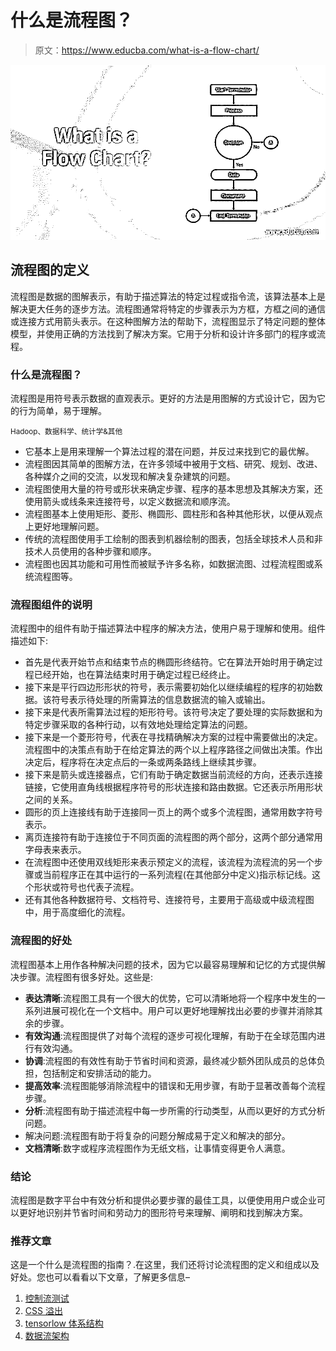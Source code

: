 # 什么是流程图？

> 原文：<https://www.educba.com/what-is-a-flow-chart/>

![What is a Flow Chart?](img/5ddd79b30442ffb252a1d05e2e02e589.png)



## 流程图的定义

流程图是数据的图解表示，有助于描述算法的特定过程或指令流，该算法基本上是解决更大任务的逐步方法。流程图通常将特定的步骤表示为方框，方框之间的通信或连接方式用箭头表示。在这种图解方法的帮助下，流程图显示了特定问题的整体模型，并使用正确的方法找到了解决方案。它用于分析和设计许多部门的程序或流程。

### 什么是流程图？

流程图是用符号表示数据的直观表示。更好的方法是用图解的方式设计它，因为它的行为简单，易于理解。

<small>Hadoop、数据科学、统计学&其他</small>

*   它基本上是用来理解一个算法过程的潜在问题，并反过来找到它的最优解。
*   流程图因其简单的图解方法，在许多领域中被用于文档、研究、规划、改进、各种媒介之间的交流，以发现和解决复杂建筑的问题。
*   流程图使用大量的符号或形状来确定步骤、程序的基本思想及其解决方案，还使用箭头或线条来连接符号，以定义数据流和顺序流。
*   流程图基本上使用矩形、菱形、椭圆形、圆柱形和各种其他形状，以便从观点上更好地理解问题。
*   传统的流程图使用手工绘制的图表到机器绘制的图表，包括全球技术人员和非技术人员使用的各种步骤和顺序。
*   流程图也因其功能和可用性而被赋予许多名称，如数据流图、过程流程图或系统流程图等。

### 流程图组件的说明

流程图中的组件有助于描述算法中程序的解决方法，使用户易于理解和使用。组件描述如下:

*   首先是代表开始节点和结束节点的椭圆形终结符。它在算法开始时用于确定过程已经开始，也在算法结束时用于确定过程已经终止。
*   接下来是平行四边形形状的符号，表示需要初始化以继续编程的程序的初始数据。该符号表示待处理的所需算法的信息数据流的输入或输出。
*   接下来是代表所需算法过程的矩形符号。该符号决定了要处理的实际数据和为特定步骤采取的各种行动，以有效地处理给定算法的问题。
*   接下来是一个菱形符号，代表在寻找精确解决方案的过程中需要做出的决定。流程图中的决策点有助于在给定算法的两个以上程序路径之间做出决策。作出决定后，程序将在决定点后的一条或两条路线上继续其步骤。
*   接下来是箭头或连接器点，它们有助于确定数据当前流经的方向，还表示连接链接，它使用直角线根据程序符号的形状连接和路由数据。它还表示所用形状之间的关系。
*   圆形的页上连接线有助于连接同一页上的两个或多个流程图，通常用数字符号表示。
*   离页连接符有助于连接位于不同页面的流程图的两个部分，这两个部分通常用字母表来表示。
*   在流程图中还使用双线矩形来表示预定义的流程，该流程为流程流的另一个步骤或当前程序正在其中运行的一系列流程(在其他部分中定义)指示标记线。这个形状或符号也代表子流程。
*   还有其他各种数据符号、文档符号、连接符号，主要用于高级或中级流程图中，用于高度细化的流程。

### 流程图的好处

流程图基本上用作各种解决问题的技术，因为它以最容易理解和记忆的方式提供解决步骤。流程图有很多好处。这些是:

*   **表达清晰**:流程图工具有一个很大的优势，它可以清晰地将一个程序中发生的一系列进展可视化在一个文档中。用户可以更好地理解找出必要的步骤并消除其余的步骤。
*   **有效沟通**:流程图提供了对每个流程的逐步可视化理解，有助于在全球范围内进行有效沟通。
*   **协调**:流程图的有效性有助于节省时间和资源，最终减少额外团队成员的总体负担，包括制定和安排活动的能力。
*   **提高效率**:流程图能够消除流程中的错误和无用步骤，有助于显著改善每个流程步骤。
*   **分析**:流程图有助于描述流程中每一步所需的行动类型，从而以更好的方式分析问题。
*   解决问题:流程图有助于将复杂的问题分解成易于定义和解决的部分。
*   **文档清晰**:数字或程序流程图作为无纸文档，让事情变得更令人满意。

### 结论

流程图是数字平台中有效分析和提供必要步骤的最佳工具，以便使用用户或企业可以更好地识别并节省时间和劳动力的图形符号来理解、阐明和找到解决方案。

### 推荐文章

这是一个什么是流程图的指南？.在这里，我们还将讨论流程图的定义和组成以及好处。您也可以看看以下文章，了解更多信息–

1.  [控制流测试](https://www.educba.com/control-flow-testing/)
2.  [CSS 溢出](https://www.educba.com/css-overflow/)
3.  [tensorlow 体系结构](https://www.educba.com/tensorflow-architecture/)
4.  [数据流架构](https://www.educba.com/data-flow-architecture/)






